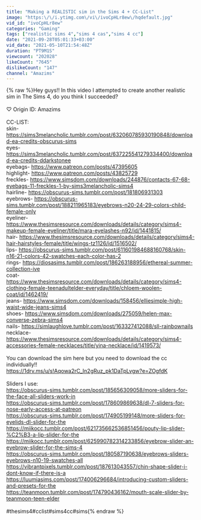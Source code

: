 ```yaml
---
title: "Making a REALISTIC sim in the Sims 4 + CC-List"
image: "https:\/\/i.ytimg.com\/vi\/ivoCpHLr8ew\/hqdefault.jpg"
vid_id: "ivoCpHLr8ew"
categories: "Gaming"
tags: ["realistic sims 4","sims 4 cas","sims 4 cc"]
date: "2021-09-28T05:01:33+03:00"
vid_date: "2021-05-10T21:54:48Z"
duration: "PT9M1S"
viewcount: "202028"
likeCount: "7645"
dislikeCount: "147"
channel: "Amazims"
---
```

{% raw %}Hey guys!! In this video I attempted to create another realistic sim in The Sims 4, do you think I succeeded?<br /><br />♡ Origin ID: Amazims<br /><br />CC-LIST:<br />skin- <a rel="nofollow" target="blank" href="https://sims3melancholic.tumblr.com/post/632060785930190848/download-ea-credits-obscurus-sims">https://sims3melancholic.tumblr.com/post/632060785930190848/download-ea-credits-obscurus-sims</a><br />eyes- <a rel="nofollow" target="blank" href="https://sims3melancholic.tumblr.com/post/637225541279334400/download-ea-credits-ddarkstonee">https://sims3melancholic.tumblr.com/post/637225541279334400/download-ea-credits-ddarkstonee</a><br />eyebags- <a rel="nofollow" target="blank" href="https://www.patreon.com/posts/47395605">https://www.patreon.com/posts/47395605</a><br />highlight- <a rel="nofollow" target="blank" href="https://www.patreon.com/posts/43825729">https://www.patreon.com/posts/43825729</a><br />freckles- <a rel="nofollow" target="blank" href="https://www.simsdom.com/downloads/244876/contacts-67-68-eyebags-11-freckles-1-by-sims3melancholic-sims4">https://www.simsdom.com/downloads/244876/contacts-67-68-eyebags-11-freckles-1-by-sims3melancholic-sims4</a><br />hairline- <a rel="nofollow" target="blank" href="https://obscurus-sims.tumblr.com/post/181806931303">https://obscurus-sims.tumblr.com/post/181806931303</a><br />eyebrows- <a rel="nofollow" target="blank" href="https://obscurus-sims.tumblr.com/post/188211965183/eyebrows-n20-24-29-colors-child-female-only">https://obscurus-sims.tumblr.com/post/188211965183/eyebrows-n20-24-29-colors-child-female-only</a><br />eyeliner- <a rel="nofollow" target="blank" href="https://www.thesimsresource.com/downloads/details/category/sims4-makeup-female-eyeliner/title/mara-eyelashes-n92/id/1441815/">https://www.thesimsresource.com/downloads/details/category/sims4-makeup-female-eyeliner/title/mara-eyelashes-n92/id/1441815/</a><br />hair- <a rel="nofollow" target="blank" href="https://www.thesimsresource.com/downloads/details/category/sims4-hair-hairstyles-female/title/wings-tz1126/id/1516502/">https://www.thesimsresource.com/downloads/details/category/sims4-hair-hairstyles-female/title/wings-tz1126/id/1516502/</a><br />lips- <a rel="nofollow" target="blank" href="https://obscurus-sims.tumblr.com/post/611601984688160768/skin-n16-21-colors-42-swatches-each-color-has-2">https://obscurus-sims.tumblr.com/post/611601984688160768/skin-n16-21-colors-42-swatches-each-color-has-2</a><br />rings- <a rel="nofollow" target="blank" href="https://diosasims.tumblr.com/post/186263188956/ethereal-summer-collection-ive">https://diosasims.tumblr.com/post/186263188956/ethereal-summer-collection-ive</a><br />coat- <a rel="nofollow" target="blank" href="https://www.thesimsresource.com/downloads/details/category/sims4-clothing-female-teenadultelder-everyday/title/chloem-woolen-coat/id/1462419/">https://www.thesimsresource.com/downloads/details/category/sims4-clothing-female-teenadultelder-everyday/title/chloem-woolen-coat/id/1462419/</a><br />jeans- <a rel="nofollow" target="blank" href="https://www.simsdom.com/downloads/158456/elliesimple-high-waist-wide-jeans-sims4">https://www.simsdom.com/downloads/158456/elliesimple-high-waist-wide-jeans-sims4</a><br />shoes- <a rel="nofollow" target="blank" href="https://www.simsdom.com/downloads/275059/helen-max-converse-zebra-sims4">https://www.simsdom.com/downloads/275059/helen-max-converse-zebra-sims4</a><br />nails- <a rel="nofollow" target="blank" href="https://simlaughlove.tumblr.com/post/163327412088/sll-rainbownails">https://simlaughlove.tumblr.com/post/163327412088/sll-rainbownails</a><br />necklace- <a rel="nofollow" target="blank" href="https://www.thesimsresource.com/downloads/details/category/sims4-accessories-female-necklaces/title/yina-necklace/id/1419573/">https://www.thesimsresource.com/downloads/details/category/sims4-accessories-female-necklaces/title/yina-necklace/id/1419573/</a><br /><br />You can download the sim here but you need to download the cc individually!!<br /><a rel="nofollow" target="blank" href="https://1drv.ms/u/s!Aqowa2rC_In2gRuz_pk1DaTpLvgw?e=ZOgfdK">https://1drv.ms/u/s!Aqowa2rC_In2gRuz_pk1DaTpLvgw?e=ZOgfdK</a><br /><br />Sliders I use: <br /><a rel="nofollow" target="blank" href="https://obscurus-sims.tumblr.com/post/185656309058/more-sliders-for-the-face-all-sliders-work-in">https://obscurus-sims.tumblr.com/post/185656309058/more-sliders-for-the-face-all-sliders-work-in</a><br /><a rel="nofollow" target="blank" href="https://obscurus-sims.tumblr.com/post/178609869638/dl-7-sliders-for-nose-early-access-at-patreon">https://obscurus-sims.tumblr.com/post/178609869638/dl-7-sliders-for-nose-early-access-at-patreon</a><br /><a rel="nofollow" target="blank" href="https://obscurus-sims.tumblr.com/post/174905199148/more-sliders-for-eyelids-dl-slider-for-the">https://obscurus-sims.tumblr.com/post/174905199148/more-sliders-for-eyelids-dl-slider-for-the</a><br /><a rel="nofollow" target="blank" href="https://miikocc.tumblr.com/post/621735662536851456/pouty-lip-slider-%C2%B3-a-lip-slider-for-the">https://miikocc.tumblr.com/post/621735662536851456/pouty-lip-slider-%C2%B3-a-lip-slider-for-the</a><br /><a rel="nofollow" target="blank" href="https://miikocc.tumblr.com/post/625990782314233856/eyebrow-slider-an-eyebrow-slider-for-the-sims-4">https://miikocc.tumblr.com/post/625990782314233856/eyebrow-slider-an-eyebrow-slider-for-the-sims-4</a><br /><a rel="nofollow" target="blank" href="https://obscurus-sims.tumblr.com/post/180587190638/eyebrows-sliders-eyebrows-n10-19-swatches-all">https://obscurus-sims.tumblr.com/post/180587190638/eyebrows-sliders-eyebrows-n10-19-swatches-all</a><br /><a rel="nofollow" target="blank" href="https://vibrantpixels.tumblr.com/post/187613043557/chin-shape-slider-i-dont-know-if-there-is-a">https://vibrantpixels.tumblr.com/post/187613043557/chin-shape-slider-i-dont-know-if-there-is-a</a><br /><a rel="nofollow" target="blank" href="https://luumiasims.com/post/174006296684/introducing-custom-sliders-and-presets-for-the">https://luumiasims.com/post/174006296684/introducing-custom-sliders-and-presets-for-the</a><br /><a rel="nofollow" target="blank" href="https://teanmoon.tumblr.com/post/174790436162/mouth-scale-slider-by-teanmoon-teen-elder">https://teanmoon.tumblr.com/post/174790436162/mouth-scale-slider-by-teanmoon-teen-elder</a><br /><br />#thesims4#cclist#sims4cc#sims{% endraw %}
